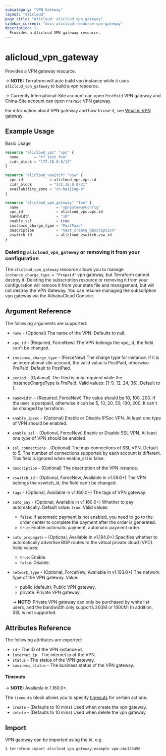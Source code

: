 ```yaml
---
subcategory: "VPN Gateway"
layout: "alicloud"
page_title: "Alicloud: alicloud_vpn_gateway"
sidebar_current: "docs-alicloud-resource-vpn-gateway"
description: |-
  Provides a Alicloud VPN gateway resource.
---
```


# alicloud\_vpn_gateway

Provides a VPN gateway resource.

-> **NOTE:** Terraform will auto build vpn instance  while it uses `alicloud_vpn_gateway` to build a vpn resource.

-> Currently International-Site account can open `PostPaid` VPN gateway and China-Site account can open `PrePaid` VPN gateway.

For information about VPN gateway and how to use it, see [What is VPN gateway](https://www.alibabacloud.com/help/en/doc-detail/120365.html).

## Example Usage

Basic Usage

```terraform
resource "alicloud_vpc" "vpc" {
  name       = "tf_test_foo"
  cidr_block = "172.16.0.0/12"
}

resource "alicloud_vswitch" "vsw" {
  vpc_id            = alicloud_vpc.vpc.id
  cidr_block        = "172.16.0.0/21"
  availability_zone = "cn-beijing-b"
}

resource "alicloud_vpn_gateway" "foo" {
  name                 = "vpnGatewayConfig"
  vpc_id               = alicloud_vpc.vpc.id
  bandwidth            = "10"
  enable_ssl           = true
  instance_charge_type = "PostPaid"
  description          = "test_create_description"
  vswitch_id           = alicloud_vswitch.vsw.id
}
```

### Deleting `alicloud_vpn_gateway` or removing it from your configuration

The `alicloud_vpn_gateway` resource allows you to manage `instance_charge_type = "Prepaid"` vpn gateway, but Terraform cannot destroy it.
Deleting the subscription resource or removing it from your configuration
will remove it from your state file and management, but will not destroy the VPN Gateway.
You can resume managing the subscription vpn gateway via the AlibabaCloud Console.

## Argument Reference

The following arguments are supported:

* `name` - (Optional) The name of the VPN. Defaults to null.
* `vpc_id` - (Required, ForceNew) The VPN belongs the vpc_id, the field can't be changed.
* `instance_charge_type` - (ForceNew) The charge type for instance. If it is an international site account, the valid value is PostPaid, otherwise PrePaid. 
                                Default to PostPaid. 
* `period` - (Optional) The filed is only required while the InstanceChargeType is PrePaid. Valid values: [1-9, 12, 24, 36]. Default to 1. 
* `bandwidth` - (Required, ForceNew) The value should be 10, 100, 200. if the user is postpaid, otherwise it can be 5, 10, 20, 50, 100, 200.
                   It can't be changed by terraform.
* `enable_ipsec` - (Optional) Enable or Disable IPSec VPN. At least one type of VPN should be enabled.
* `enable_ssl`  - (Optional, ForceNew) Enable or Disable SSL VPN.  At least one type of VPN should be enabled.
* `ssl_connections` - (Optional) The max connections of SSL VPN. Default to 5. The number of connections supported by each account is different. 
                        This field is ignored when enable_ssl is false.
* `description` - (Optional) The description of the VPN instance.
* `vswitch_id` - (Optional, ForceNew, Available in v1.56.0+) The VPN belongs the vswitch_id, the field can't be changed.
* `tags` - (Optional, Available in v1.160.0+) The tags of VPN gateway.
* `auto_pay` - (Optional, Available in v1.160.0+)  Whether to pay automatically. Default value: `true`. Valid values:
    - `false`: If automatic payment is not enabled, you need to go to the order center to complete the payment after the order is generated.
    - `true`: Enable automatic payment, automatic payment order.
* `auto_propagate` - (Optional, Available in v1.184.0+) Specifies whether to automatically advertise BGP routes to the virtual private cloud (VPC). Valid values:
    - `true`: Enable.
    - `false`: Disable.
* `network_type` - (Optional, ForceNew, Available in v1.193.0+) The network type of the VPN gateway. Value:
    - public (default): Public VPN gateway. 
    - private: Private VPN gateway.

  -> **NOTE:** Private VPN gateway can only be purchased by white list users, and the bandwidth only supports 200M or 1000M; In addition, SSL is not supported.

## Attributes Reference

The following attributes are exported:

* `id` - The ID of the VPN instance id.
* `internet_ip` - The internet ip of the VPN.
* `status` - The status of the VPN gateway.
* `business_status` - The business status of the VPN gateway.


#### Timeouts

-> **NOTE:** Available in 1.160.0+.

The `timeouts` block allows you to specify [timeouts](https://www.terraform.io/docs/configuration-0-11/resources.html#timeouts) for certain actions:

* `create` - (Defaults to 10 mins) Used when create the vpn gateway.
* `delete` - (Defaults to 10 mins) Used when delete the vpn gateway.

## Import

VPN gateway can be imported using the id, e.g.

```shell
$ terraform import alicloud_vpn_gateway.example vpn-abc123456
```


